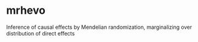# mrhevo
Inference of causal effects by Mendelian randomization, marginalizing over distribution of direct effects
